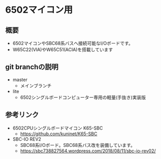# 6502マイコン用

## 概要
- 6502マイコンやSBC68系バスへ接続可能なI/Oボードです。
- W65C22(VIA)やW65C51(ACIA)を搭載しています
  
## git branchの説明
- master
  - メインブランチ
- lite
  - 6502シングルボードコンピューター専用の軽量(手抜き)実装版

## 参考リンク
- 6502CPUシングルボードマイコン K65-SBC
  - https://github.com/kuninet/K65-SBC
- SBC-IO REV2
  - SBC68系I/Oボード。SBC68系バス改を装備しています。
  - https://sbc738827564.wordpress.com/2018/08/11/sbc-io-rev02/

